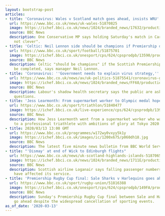 ```yaml
---
layout: bootstrap-post
articles:
- title: 'Coronavirus: Wales v Scotland match goes ahead, insists WRU'
  url: https://www.bbc.co.uk/news/uk-wales-51870825
  image: https://ichef.bbci.co.uk/news/1024/branded_news/17632/production/_111249759_mediaitem111249758.jpg
  source: BBC News
  description: One Conservative MP says holding Saturday's match in Cardiff is "just
    not clever".
- title: 'Celtic: Neil Lennon side should be champions if Premiership doesn''t finish'
  url: https://www.bbc.co.uk/sport/football/51875701
  image: https://ichef.bbci.co.uk/onesport/cps/624/cpsprodpb/13590/production/_97584297_breaking_news.png
  source: BBC News
  description: Celtic "should be champions" if the Scottish Premiership season cannot
    be completed, says manager Neil Lennon.
- title: 'Coronavirus: ''Government needs to explain virus strategy,'' says Labour'
  url: https://www.bbc.co.uk/news/av/uk-politics-51875541/coronavirus-government-needs-to-explain-virus-strategy-says-labour
  image: https://ichef.bbci.co.uk/news/1024/branded_news/FF68/production/_111248356_p086k7wd.jpg
  source: BBC News
  description: Labour's shadow health secretary says the public are asking legitimate
    questions.
- title: 'Jess Learmonth: From supermarket worker to Olympic medal hopeful'
  url: https://www.bbc.co.uk/sport/triathlon/51840477
  image: https://ichef.bbci.co.uk/live-experience/cps/624/cpsprodpb/1397D/production/_111235208_jess_learmonth_getty2.jpg
  source: BBC News
  description: How Jess Learmonth went from a supermarket worker who was "a bit fat"
    to a professional triathlete with ambitions of glory at Tokyo 2020.
- title: 2020/03/13 13:00 GMT
  url: https://www.bbc.co.uk/programmes/w172wy0vxyy5k1y
  image: https://ichef.bbci.co.uk/images/ic/1200x675/p060dh18.jpg
  source: BBC News
  description: The latest five minute news bulletin from BBC World Service.
- title: "'Dismay' at end of Wick to Edinburgh flights"
  url: https://www.bbc.co.uk/news/uk-scotland-highlands-islands-51870653
  image: https://ichef.bbci.co.uk/news/1024/branded_news/1711E/production/_111249449_plane.jpg
  source: BBC News
  description: Scottish airline Loganair says falling passenger numbers and the coronavirus
    have affected its service.
- title: 'Premiership Rugby Cup final: Sale Sharks v Harlequins goes ahead'
  url: https://www.bbc.co.uk/sport/rugby-union/51816388
  image: https://ichef.bbci.co.uk/onesport/cps/624/cpsprodpb/149FA/production/_111247448_sale_quins_combo_getty.jpg
  source: BBC News
  description: Sunday's Premiership Rugby Cup final between Sale and Harlequins will
    go ahead despite the widespread cancellation of sporting events.
as_of_date: '2020-03-13'
---
```


